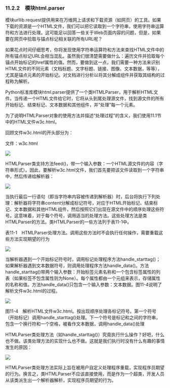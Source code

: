    

### 11.2.2　模块html.parser

模块urllib.request提供用来在万维网上请求和下载资源（如网页）的工具。如果下载的资源是一个HTML文件，我们可以把它读取到一个字符串，使用字符串运算符和方法进行处理。这可能足以回答一些关于Web页面内容的问题，但是，如果要在网页中拾取与锚点标记相关联的所有URL呢？

如果花点时间仔细思考，你将发现使用字符串运算符和方法来查找HTML文件中的所有锚点标记URL会相当混乱。虽然我们很清楚需要做什么：遍历文件并拾取每个锚点开始标记的href属性的值。然而，要做到这一点，我们需要一种方法来识别HTML文件的不同元素（文档标题、文字标题、链接、图像、文本数据，等等），尤其是锚点元素的开始标记。对文档进行分析以将其分解成组件并获取其结构的过程称为解析。

Python标准库模块html.parser提供了一个类HTMLParser，用于解析HTML文件。当传递一个HTML文件给它时，它将从头到尾处理源文件，找到源文件的所有开始标记、结束标记、文本数据和其他组件，并“处理”每一个元素。

为了说明HTMLParser对象的使用方法并描述“处理过程”的含义，我们使用11.1节中的HTML文件w3c.html。

回顾文件w3c.html的开头部分为：

文件：w3c.html

![](0-Assets/Epubook/程序员编程语言经典合集（计算机科学丛书5册套装），javapython编程语言含经典教材龙书《编译原理》%20(Bruce%20Eckel%20%20Alfred%20V.%20Aho%20%20Monica%20S.%20Lam%20etc.)%20(Z-Library)/images/image09250.jpeg)

HTMLParser类支持方法feed()，带一个输入参数：一个HTML源文件的内容（字符串形式）。因此，要解析w3c.html文件，我们首先要把该文件读取到一个字符串中，然后传递给解析器：

![](0-Assets/Epubook/程序员编程语言经典合集（计算机科学丛书5册套装），javapython编程语言含经典教材龙书《编译原理》%20(Bruce%20Eckel%20%20Alfred%20V.%20Aho%20%20Monica%20S.%20Lam%20etc.)%20(Z-Library)/images/image09251.jpeg)

当执行最后一行语句（即当字符串内容被传递到解析器）时，后台将执行下列处理：解析器将字符串content分解成标记符号，对应于HTML开始标记、结束标记、文本数据和其他HTML组件，然后按照它们出现在源文件中的顺序处理这些符号。这意味着，对于每个符号，调用适当的处理方法。这些处理方法是类HTMLParser的方法。类HTMLParser的一些方法列于表11-1中。

表11-1　HTMLParser处理方法。调用这些方法时不会执行任何操作，需要重载这些方法实现期望的行为

![](0-Assets/Epubook/程序员编程语言经典合集（计算机科学丛书5册套装），javapython编程语言含经典教材龙书《编译原理》%20(Bruce%20Eckel%20%20Alfred%20V.%20Aho%20%20Monica%20S.%20Lam%20etc.)%20(Z-Library)/images/image09252.jpeg)

当解析器遇到一个开始标记符号时，调用标记处理程序方法handle_starttag()；如果解析器遇到文本数据符号，则调用处理程序方法handle_data()。方法handle_starttag()带两个输入参数：开始标签元素名称和一个包含标签属性的列表（如果标签不包含属性则为None）。每个属性都由一个元组来表示，存储属性的名称和值。方法handle_data()只包含一个输入参数：文本数据。图11-4说明了解析文件w3c.html的过程。

![](0-Assets/Epubook/程序员编程语言经典合集（计算机科学丛书5册套装），javapython编程语言含经典教材龙书《编译原理》%20(Bruce%20Eckel%20%20Alfred%20V.%20Aho%20%20Monica%20S.%20Lam%20etc.)%20(Z-Library)/images/image09253.jpeg)

图11-4　解析HTML文件w3c.html。按出现顺序处理各标记符号。第一个符号（开始标记<html>）调用handle_starttag()处理。下一个符号是标记<html>和<head>之间的字符串，包含一个换行符和一个空格，被看作文本数据，调用handle_data()处理

HTMLParser类处理方法（如handle_starttag()）究竟执行什么操作？好吧，什么也不做。该类处理方法的实现什么也不做。这就是我们执行时没有什么有趣的事情发生的原因：

![](0-Assets/Epubook/程序员编程语言经典合集（计算机科学丛书5册套装），javapython编程语言含经典教材龙书《编译原理》%20(Bruce%20Eckel%20%20Alfred%20V.%20Aho%20%20Monica%20S.%20Lam%20etc.)%20(Z-Library)/images/image09254.jpeg)

HTMLParser类处理方法实际上旨在被用户自定义处理程序重载，实现程序员期望的行为。换言之，类HTMLParser不应该直接使用，而是作为一个超类，开发人员从该类派生出一个解析器解析，实现程序员期望的行为。